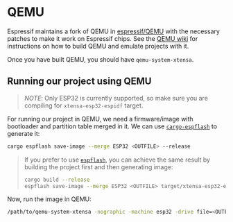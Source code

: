 # QEMU

Espressif maintains a fork of QEMU in [espressif/QEMU] with the necessary patches to make it work on Espressif chips.
See the [QEMU wiki] for instructions on how to build QEMU and emulate projects with it.

Once you have built QEMU, you should have `qemu-system-xtensa`.

[espressif/QEMU]: https://github.com/espressif/qemu
[QEMU wiki]: https://github.com/espressif/qemu/wiki

## Running our project using QEMU

> *NOTE*: Only ESP32 is currently supported, so make sure you are compiling for `xtensa-esp32-espidf` target.

For running our project in QEMU, we need a firmware/image with bootloader and partition table merged in it.
We can use [`cargo-espflash`] to generate it:

[`cargo-espflash`]: https://github.com/esp-rs/espflash/tree/main/cargo-espflash

```bash
cargo espflash save-image --merge ESP32 <OUTFILE> --release
```

> If you prefer to use [`espflash`], you can achieve the same result by building the project first and then generating image:
> ```bash
> cargo build --release
> espflash save-image --merge ESP32 <OUTFILE> target/xtensa-esp32-espidf/release/<NAME>
> ```

[`espflash`]: https://github.com/esp-rs/espflash/tree/main/espflash

Now, run the image in QEMU:
```sh
/path/to/qemu-system-xtensa -nographic -machine esp32 -drive file=<OUTFILE>,if=mtd,format=raw
```


